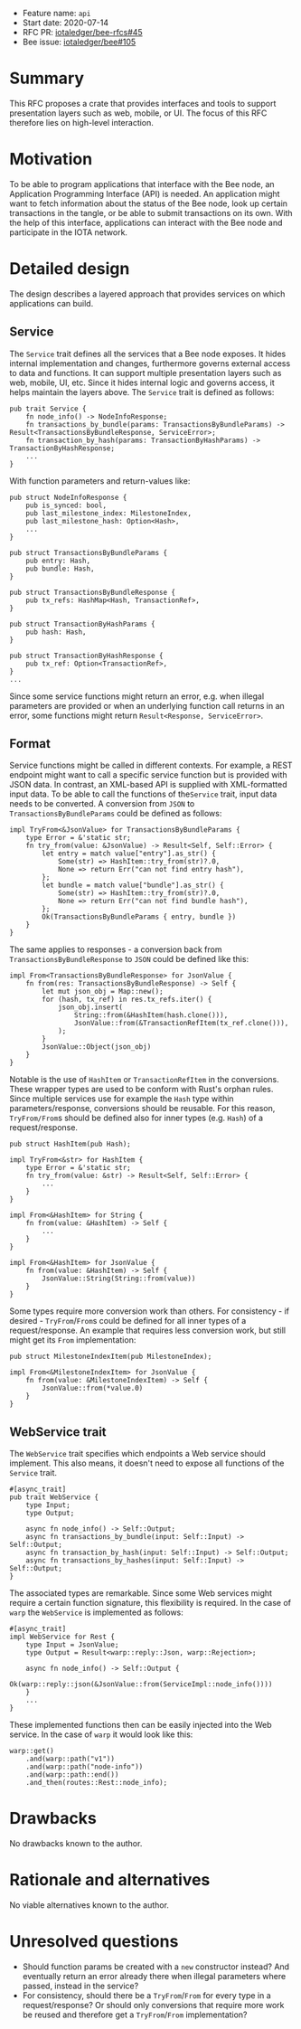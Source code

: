 + Feature name: `api`
+ Start date: 2020-07-14
+ RFC PR: [iotaledger/bee-rfcs#45](https://github.com/iotaledger/bee-rfcs/pull/45)
+ Bee issue: [iotaledger/bee#105](https://github.com/iotaledger/bee/issues/105)

# Summary

This RFC proposes a crate that provides interfaces and tools to support presentation layers such as web, mobile, or UI. The focus of this RFC therefore lies on high-level interaction.

# Motivation

To be able to program applications that interface with the Bee node, an Application Programming Interface (API) is needed. An application might want to fetch information about the status of the Bee node, look up certain transactions in  the tangle, or be able to submit transactions on its own.
With the help of this interface, applications can interact with the Bee node and participate in the IOTA network.

# Detailed design

The design describes a layered approach that provides services on which applications can build.

## Service

The `Service` trait defines all the services that a Bee node exposes. It hides internal implementation and changes, furthermore governs external access to data and functions. It can support multiple presentation layers such as web, mobile, UI, etc. 
Since it hides internal logic and governs access, it helps maintain the layers above.
The `Service` trait is defined as follows:

```
pub trait Service {
    fn node_info() -> NodeInfoResponse;
    fn transactions_by_bundle(params: TransactionsByBundleParams) -> Result<TransactionsByBundleResponse, ServiceError>;
    fn transaction_by_hash(params: TransactionByHashParams) -> TransactionByHashResponse;
    ...
}
```

With function parameters and return-values like:

```
pub struct NodeInfoResponse {
    pub is_synced: bool,
    pub last_milestone_index: MilestoneIndex,
    pub last_milestone_hash: Option<Hash>,
    ...
}

pub struct TransactionsByBundleParams {
    pub entry: Hash,
    pub bundle: Hash,
}

pub struct TransactionsByBundleResponse {
    pub tx_refs: HashMap<Hash, TransactionRef>,
}

pub struct TransactionByHashParams {
    pub hash: Hash,
}

pub struct TransactionByHashResponse {
    pub tx_ref: Option<TransactionRef>,
}
...
```

Since some service functions might return an error, e.g. when illegal parameters are provided or when an underlying function call returns in an error, some functions might return `Result<Response, ServiceError>`.

## Format

Service functions might be called in different contexts. For example, a REST endpoint might want to call a specific service function but is provided with JSON data. In contrast, an XML-based API is supplied with XML-formatted input data.
To be able to call the functions of the`Service` trait, input data needs to be converted.
A conversion from `JSON` to `TransactionsByBundleParams` could be defined as follows:
```
impl TryFrom<&JsonValue> for TransactionsByBundleParams {
    type Error = &'static str;
    fn try_from(value: &JsonValue) -> Result<Self, Self::Error> {
        let entry = match value["entry"].as_str() {
            Some(str) => HashItem::try_from(str)?.0,
            None => return Err("can not find entry hash"),
        };
        let bundle = match value["bundle"].as_str() {
            Some(str) => HashItem::try_from(str)?.0,
            None => return Err("can not find bundle hash"),
        };
        Ok(TransactionsByBundleParams { entry, bundle })
    }
}
```
The same applies to responses - a conversion back from `TransactionsByBundleResponse` to `JSON` could be defined like this:
```
impl From<TransactionsByBundleResponse> for JsonValue {
    fn from(res: TransactionsByBundleResponse) -> Self {
        let mut json_obj = Map::new();
        for (hash, tx_ref) in res.tx_refs.iter() {
            json_obj.insert(
                String::from(&HashItem(hash.clone())),
                JsonValue::from(&TransactionRefItem(tx_ref.clone())),
            );
        }
        JsonValue::Object(json_obj)
    }
}
```

Notable is the use of `HashItem` or `TransactionRefItem` in the conversions. These wrapper types are used to be conform with Rust's orphan rules. Since multiple services use for example the `Hash` type within parameters/response, conversions should be reusable.
For this reason, `TryFrom/From`s should be defined also for inner types (e.g. `Hash`) of a request/response.
```
pub struct HashItem(pub Hash);

impl TryFrom<&str> for HashItem {
    type Error = &'static str;
    fn try_from(value: &str) -> Result<Self, Self::Error> {
        ...
    }
}

impl From<&HashItem> for String {
    fn from(value: &HashItem) -> Self {
        ...
    }
}

impl From<&HashItem> for JsonValue {
    fn from(value: &HashItem) -> Self {
        JsonValue::String(String::from(value))
    }
}
```

Some types require more conversion work than others. For consistency - if desired - `TryFrom`/`From`s could be defined for all inner types of a request/response. An example that requires less conversion work, but still might get its `From` implementation:
```
pub struct MilestoneIndexItem(pub MilestoneIndex);

impl From<&MilestoneIndexItem> for JsonValue {
    fn from(value: &MilestoneIndexItem) -> Self {
        JsonValue::from(*value.0)
    }
}
```

## WebService trait

The `WebService` trait specifies which endpoints a Web service should implement. This also means, it doesn't need to expose all functions of the `Service` trait.

```
#[async_trait]
pub trait WebService {
    type Input;
    type Output;

    async fn node_info() -> Self::Output;
    async fn transactions_by_bundle(input: Self::Input) -> Self::Output;
    async fn transaction_by_hash(input: Self::Input) -> Self::Output;
    async fn transactions_by_hashes(input: Self::Input) -> Self::Output;
}
```

The associated types are remarkable. Since some Web services might require a certain function signature, this flexibility is required.
In the case of `warp` the `WebService` is implemented as follows:
```
#[async_trait]
impl WebService for Rest {
    type Input = JsonValue;
    type Output = Result<warp::reply::Json, warp::Rejection>;

    async fn node_info() -> Self::Output {
        Ok(warp::reply::json(&JsonValue::from(ServiceImpl::node_info())))
    }
    ...
}
```

These implemented functions then can be easily injected into the Web service.
In the case of `warp` it would look like this:
```
warp::get()
    .and(warp::path("v1"))
    .and(warp::path("node-info"))
    .and(warp::path::end())
    .and_then(routes::Rest::node_info);
```

# Drawbacks

No drawbacks known to the author.

# Rationale and alternatives

No viable alternatives known to the author.

# Unresolved questions

- Should function params be created with a `new` constructor instead? And eventually return an error already there when illegal parameters where passed, instead in the service?
- For consistency, should there be a `TryFrom`/`From` for every type in a request/response? Or should only conversions that require more work be reused and therefore get a `TryFrom`/`From` implementation?